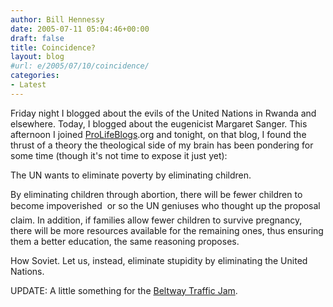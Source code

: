 ```yaml
---
author: Bill Hennessy
date: 2005-07-11 05:04:46+00:00
draft: false
title: Coincidence?
layout: blog
#url: e/2005/07/10/coincidence/
categories:
- Latest
---
```


Friday night I blogged about the evils of the United Nations in Rwanda and elsewhere.  Today, I blogged about the eugenicist Margaret Sanger.  This afternoon I joined [ProLifeBlogs](https://www.prolifeblogs.com/articles/archives/2005/07/unfpa_pitches_a_1.php).org and tonight, on that blog, I found the thrust of a theory the theological side of my brain has been pondering for some time (though it's not time to expose it just yet):

The UN wants to eliminate poverty by eliminating children.



> 
By eliminating children through abortion, there will be fewer children to become impoverished  or so the UN geniuses who thought up the proposal claim. In addition, if families allow fewer children to survive pregnancy, there will be more resources available for the remaining ones, thus ensuring them a better education, the same reasoning proposes.



How Soviet.  Let us, instead, eliminate stupidity by eliminating the United Nations.

UPDATE:  A little something for the [Beltway Traffic Jam](https://www.outsidethebeltway.com/archives/11277).
